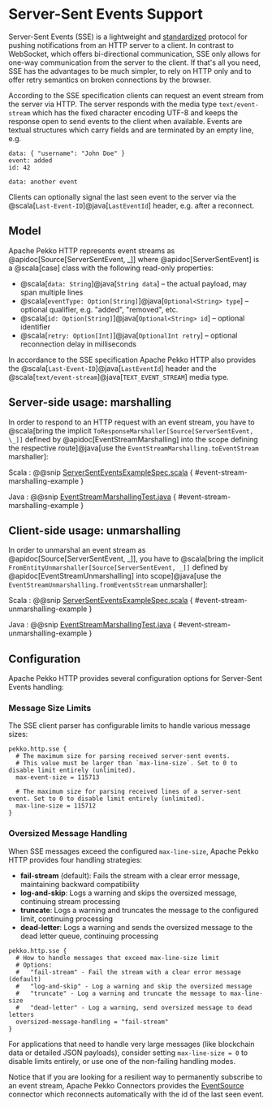 # Server-Sent Events Support

Server-Sent Events (SSE) is a lightweight and [standardized](https://www.w3.org/TR/eventsource/)
protocol for pushing notifications from an HTTP server to a client. In contrast to WebSocket, which
offers bi-directional communication, SSE only allows for one-way communication from the server to
the client. If that's all you need, SSE has the advantages to be much simpler, to rely on HTTP only
and to offer retry semantics on broken connections by the browser.

According to the SSE specification clients can request an event stream from the server via HTTP. The
server responds with the media type `text/event-stream` which has the fixed character encoding UTF-8
and keeps the response open to send events to the client when available. Events are textual
structures which carry fields and are terminated by an empty line, e.g.

```
data: { "username": "John Doe" }
event: added
id: 42

data: another event
```

Clients can optionally signal the last seen event to the server via the @scala[`Last-Event-ID`]@java[`LastEventId`] header, e.g.
after a reconnect.

## Model

Apache Pekko HTTP represents event streams as @apidoc[Source[ServerSentEvent, \_]] where @apidoc[ServerSentEvent] is a
@scala[case] class with the following read-only properties:

- @scala[`data: String`]@java[`String data`] – the actual payload, may span multiple lines
- @scala[`eventType: Option[String]`]@java[`Optional<String> type`] – optional qualifier, e.g. "added", "removed", etc.
- @scala[`id: Option[String]`]@java[`Optional<String> id`] – optional identifier
- @scala[`retry: Option[Int]`]@java[`OptionalInt retry`] – optional reconnection delay in milliseconds

In accordance to the SSE specification Apache Pekko HTTP also provides the @scala[`Last-Event-ID`]@java[`LastEventId`] header and the
@scala[`text/event-stream`]@java[`TEXT_EVENT_STREAM`] media type.

## Server-side usage: marshalling

In order to respond to an HTTP request with an event stream, you have to
@scala[bring the implicit `ToResponseMarshaller[Source[ServerSentEvent, \_]]` defined by @apidoc[EventStreamMarshalling] into the scope defining the respective route]@java[use the `EventStreamMarshalling.toEventStream` marshaller]:

Scala
:  @@snip [ServerSentEventsExampleSpec.scala](/docs/src/test/scala/docs/http/scaladsl/ServerSentEventsExampleSpec.scala) { #event-stream-marshalling-example }

Java
:  @@snip [EventStreamMarshallingTest.java](/http-tests/src/test/java/org/apache/pekko/http/javadsl/marshalling/sse/EventStreamMarshallingTest.java) { #event-stream-marshalling-example }

## Client-side usage: unmarshalling

In order to unmarshal an event stream as @apidoc[Source[ServerSentEvent, \_]], you have to @scala[bring the implicit `FromEntityUnmarshaller[Source[ServerSentEvent, _]]` defined by @apidoc[EventStreamUnmarshalling] into scope]@java[use the `EventStreamUnmarshalling.fromEventsStream` unmarshaller]:

Scala
:  @@snip [ServerSentEventsExampleSpec.scala](/docs/src/test/scala/docs/http/scaladsl/ServerSentEventsExampleSpec.scala) { #event-stream-unmarshalling-example }

Java
:  @@snip [EventStreamMarshallingTest.java](/http-tests/src/test/java/org/apache/pekko/http/javadsl/unmarshalling/sse/EventStreamUnmarshallingTest.java) { #event-stream-unmarshalling-example }

## Configuration

Apache Pekko HTTP provides several configuration options for Server-Sent Events handling:

### Message Size Limits

The SSE client parser has configurable limits to handle various message sizes:

```hocon
pekko.http.sse {
  # The maximum size for parsing received server-sent events.
  # This value must be larger than `max-line-size`. Set to 0 to disable limit entirely (unlimited).
  max-event-size = 115713

  # The maximum size for parsing received lines of a server-sent event. Set to 0 to disable limit entirely (unlimited).
  max-line-size = 115712
}
```

### Oversized Message Handling

When SSE messages exceed the configured `max-line-size`, Apache Pekko HTTP provides four handling strategies:

- **fail-stream** (default): Fails the stream with a clear error message, maintaining backward compatibility
- **log-and-skip**: Logs a warning and skips the oversized message, continuing stream processing
- **truncate**: Logs a warning and truncates the message to the configured limit, continuing processing
- **dead-letter**: Logs a warning and sends the oversized message to the dead letter queue, continuing processing

```hocon
pekko.http.sse {
  # How to handle messages that exceed max-line-size limit
  # Options:
  #   "fail-stream" - Fail the stream with a clear error message (default)
  #   "log-and-skip" - Log a warning and skip the oversized message
  #   "truncate" - Log a warning and truncate the message to max-line-size
  #   "dead-letter" - Log a warning, send oversized message to dead letters
  oversized-message-handling = "fail-stream"
}
```

For applications that need to handle very large messages (like blockchain data or detailed JSON payloads), consider 
setting `max-line-size = 0` to disable limits entirely, or use one of the non-failing handling modes.

Notice that if you are looking for a resilient way to permanently subscribe to an event stream,
Apache Pekko Connectors provides the [EventSource](https://pekko.apache.org/docs/pekko-connectors/current/sse.html) 
connector which reconnects automatically with the id of the last seen event.
